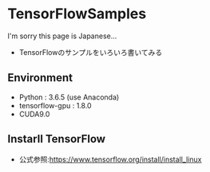 # TensorFlowSamples

I'm sorry this page is Japanese...

- TensorFlowのサンプルをいろいろ書いてみる

## Environment
- Python : 3.6.5 (use Anaconda)
- tensorflow-gpu : 1.8.0
- CUDA9.0

## Instarll TensorFlow
- 公式参照:https://www.tensorflow.org/install/install_linux


